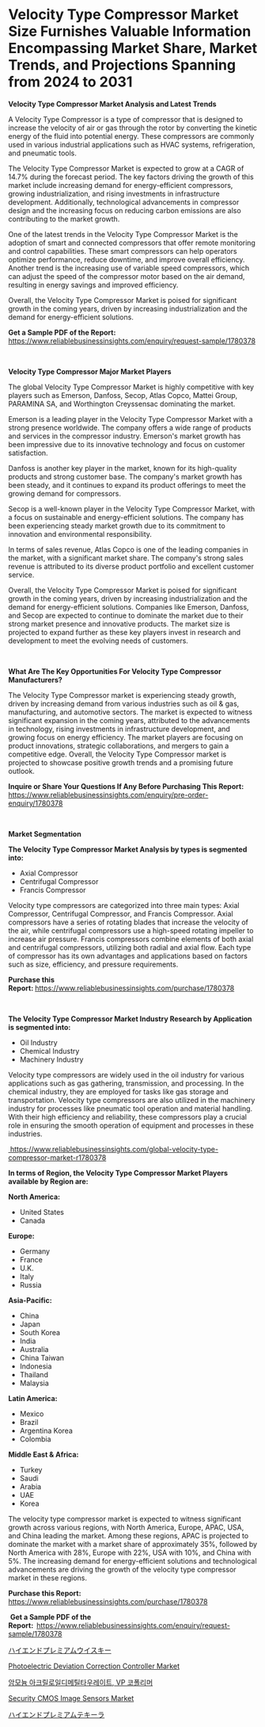 <p><h1>Velocity Type Compressor Market Size Furnishes Valuable Information Encompassing Market Share, Market Trends, and Projections Spanning from 2024 to 2031</h1></p><p><strong>Velocity Type Compressor Market Analysis and Latest Trends</strong></p>
<p><p>A Velocity Type Compressor is a type of compressor that is designed to increase the velocity of air or gas through the rotor by converting the kinetic energy of the fluid into potential energy. These compressors are commonly used in various industrial applications such as HVAC systems, refrigeration, and pneumatic tools.</p><p>The Velocity Type Compressor Market is expected to grow at a CAGR of 14.7% during the forecast period. The key factors driving the growth of this market include increasing demand for energy-efficient compressors, growing industrialization, and rising investments in infrastructure development. Additionally, technological advancements in compressor design and the increasing focus on reducing carbon emissions are also contributing to the market growth.</p><p>One of the latest trends in the Velocity Type Compressor Market is the adoption of smart and connected compressors that offer remote monitoring and control capabilities. These smart compressors can help operators optimize performance, reduce downtime, and improve overall efficiency. Another trend is the increasing use of variable speed compressors, which can adjust the speed of the compressor motor based on the air demand, resulting in energy savings and improved efficiency.</p><p>Overall, the Velocity Type Compressor Market is poised for significant growth in the coming years, driven by increasing industrialization and the demand for energy-efficient solutions.</p></p>
<p><strong>Get a Sample PDF of the Report:&nbsp;</strong> <a href="https://www.reliablebusinessinsights.com/enquiry/request-sample/1780378">https://www.reliablebusinessinsights.com/enquiry/request-sample/1780378</a></p>
<p>&nbsp;</p>
<p><strong>Velocity Type Compressor Major Market Players</strong></p>
<p><p>The global Velocity Type Compressor Market is highly competitive with key players such as Emerson, Danfoss, Secop, Atlas Copco, Mattei Group, PARAMINA SA, and Worthington Creyssensac dominating the market. </p><p>Emerson is a leading player in the Velocity Type Compressor Market with a strong presence worldwide. The company offers a wide range of products and services in the compressor industry. Emerson's market growth has been impressive due to its innovative technology and focus on customer satisfaction.</p><p>Danfoss is another key player in the market, known for its high-quality products and strong customer base. The company's market growth has been steady, and it continues to expand its product offerings to meet the growing demand for compressors.</p><p>Secop is a well-known player in the Velocity Type Compressor Market, with a focus on sustainable and energy-efficient solutions. The company has been experiencing steady market growth due to its commitment to innovation and environmental responsibility.</p><p>In terms of sales revenue, Atlas Copco is one of the leading companies in the market, with a significant market share. The company's strong sales revenue is attributed to its diverse product portfolio and excellent customer service.</p><p>Overall, the Velocity Type Compressor Market is poised for significant growth in the coming years, driven by increasing industrialization and the demand for energy-efficient solutions. Companies like Emerson, Danfoss, and Secop are expected to continue to dominate the market due to their strong market presence and innovative products. The market size is projected to expand further as these key players invest in research and development to meet the evolving needs of customers.</p></p>
<p>&nbsp;</p>
<p><strong>What Are The Key Opportunities For Velocity Type Compressor Manufacturers?</strong></p>
<p><p>The Velocity Type Compressor market is experiencing steady growth, driven by increasing demand from various industries such as oil & gas, manufacturing, and automotive sectors. The market is expected to witness significant expansion in the coming years, attributed to the advancements in technology, rising investments in infrastructure development, and growing focus on energy efficiency. The market players are focusing on product innovations, strategic collaborations, and mergers to gain a competitive edge. Overall, the Velocity Type Compressor market is projected to showcase positive growth trends and a promising future outlook.</p></p>
<p><strong>Inquire or Share Your Questions If Any Before Purchasing This Report:</strong> <a href="https://www.reliablebusinessinsights.com/enquiry/pre-order-enquiry/1780378">https://www.reliablebusinessinsights.com/enquiry/pre-order-enquiry/1780378</a></p>
<p>&nbsp;</p>
<p><strong>Market Segmentation</strong></p>
<p><strong>The Velocity Type Compressor Market Analysis by types is segmented into:</strong></p>
<p><ul><li>Axial Compressor</li><li>Centrifugal Compressor</li><li>Francis Compressor</li></ul></p>
<p><p>Velocity type compressors are categorized into three main types: Axial Compressor, Centrifugal Compressor, and Francis Compressor. Axial compressors have a series of rotating blades that increase the velocity of the air, while centrifugal compressors use a high-speed rotating impeller to increase air pressure. Francis compressors combine elements of both axial and centrifugal compressors, utilizing both radial and axial flow. Each type of compressor has its own advantages and applications based on factors such as size, efficiency, and pressure requirements.</p></p>
<p><strong>Purchase this Report:&nbsp;</strong><a href="https://www.reliablebusinessinsights.com/purchase/1780378">https://www.reliablebusinessinsights.com/purchase/1780378</a></p>
<p>&nbsp;</p>
<p><strong>The Velocity Type Compressor Market Industry Research by Application is segmented into:</strong></p>
<p><ul><li>Oil Industry</li><li>Chemical Industry</li><li>Machinery Industry</li></ul></p>
<p><p>Velocity type compressors are widely used in the oil industry for various applications such as gas gathering, transmission, and processing. In the chemical industry, they are employed for tasks like gas storage and transportation. Velocity type compressors are also utilized in the machinery industry for processes like pneumatic tool operation and material handling. With their high efficiency and reliability, these compressors play a crucial role in ensuring the smooth operation of equipment and processes in these industries.</p></p>
<p><a href="https://www.reliablebusinessinsights.com/global-velocity-type-compressor-market-r1780378">&nbsp;https://www.reliablebusinessinsights.com/global-velocity-type-compressor-market-r1780378</a></p>
<p><strong>In terms of Region, the Velocity Type Compressor Market Players available by Region are:</strong></p>
<p>
    <p> <strong> North America: </strong>
        <ul>
            <li>United States</li>
            <li>Canada</li>
        </ul>
        </p> 
    <p> <strong> Europe: </strong>
        <ul>
            <li>Germany</li>
            <li>France</li>
            <li>U.K.</li>
            <li>Italy</li>
            <li>Russia</li>
        </ul>
        </p> 
    <p> <strong> Asia-Pacific: </strong>
        <ul>
            <li>China</li>
            <li>Japan</li>
            <li>South Korea</li>
            <li>India</li>
            <li>Australia</li>
            <li>China Taiwan</li>
            <li>Indonesia</li>
            <li>Thailand</li>
            <li>Malaysia</li>
        </ul>
        </p> 
    <p> <strong> Latin America: </strong>
        <ul>
            <li>Mexico</li>
            <li>Brazil</li>
            <li>Argentina Korea</li>
            <li>Colombia</li>
        </ul>
        </p> 
    <p> <strong> Middle East & Africa: </strong>
        <ul>
            <li>Turkey</li>
            <li>Saudi</li>
            <li>Arabia</li>
            <li>UAE</li>
            <li>Korea</li>
        </ul>
    </p>
    </p>
<p><p>The velocity type compressor market is expected to witness significant growth across various regions, with North America, Europe, APAC, USA, and China leading the market. Among these regions, APAC is projected to dominate the market with a market share of approximately 35%, followed by North America with 28%, Europe with 22%, USA with 10%, and China with 5%. The increasing demand for energy-efficient solutions and technological advancements are driving the growth of the velocity type compressor market in these regions.</p></p>
<p><strong>Purchase this Report: </strong><a href="https://www.reliablebusinessinsights.com/purchase/1780378">https://www.reliablebusinessinsights.com/purchase/1780378</a></p>
<p>&nbsp;<strong>Get a Sample PDF of the Report:&nbsp;&nbsp;</strong><a href="https://www.reliablebusinessinsights.com/enquiry/request-sample/1780378">https://www.reliablebusinessinsights.com/enquiry/request-sample/1780378</a></p>
<p><strong></strong></p>
<p><p><a href="https://github.com/mm14022023/Market-Research-Report-List-1/blob/main/2628939105720.md">ハイエンドプレミアムウイスキー</a></p><p><a href="https://github.com/Glendatilghmankmgz0rbhwpy/Market-Research-Report-List-2/blob/main/photoelectric-deviation-correction-controller-market.md">Photoelectric Deviation Correction Controller Market</a></p><p><a href="https://github.com/rsg307664904/Market-Research-Report-List-2/blob/main/191012099451.md">암모늄 아크릴로일디메틸타우레이트, VP 코폴리머</a></p><p><a href="https://issuu.com/reportprime-2/docs/security-cmos-image-sensors-market-size-2030.pptx">Security CMOS Image Sensors Market</a></p><p><a href="https://github.com/NikitaBruen/Market-Research-Report-List-1/blob/main/1138195105721.md">ハイエンドプレミアムテキーラ</a></p></p>